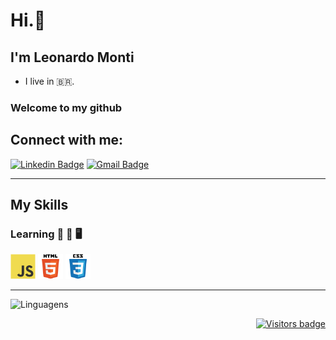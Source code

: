 # Hi.:punch:
## I'm Leonardo Monti
- I live in :brazil:.


### Welcome to my github

## Connect with me:

[![Linkedin Badge](https://img.shields.io/badge/-LeonardoMonti-blue?style=flat-square&logo=Linkedin&logoColor=white&link=https://www.linkedin.com/in/leonardomonti/)](https://www.linkedin.com/in/leonardomonti/)
[![Gmail Badge](https://img.shields.io/badge/-Gmail-c14438?style=flat-square&logo=Gmail&logoColor=white&link=mailto:contatoleomonti@gmail.com)](mailto:contatoleomonti@gmail.com)

----

## My Skills
### Learning :abacus: :notebook: :desktop_computer:
  
<img src="https://raw.githubusercontent.com/devicons/devicon/master/icons/javascript/javascript-original.svg" alt="JavaScript" width="40" height="40" style="max-width:100%;"></img>
<img src="https://raw.githubusercontent.com/devicons/devicon/master/icons/html5/html5-original-wordmark.svg" alt="HTML" width="40" height="40" style="max-width:100%;"></img>
<img src="https://raw.githubusercontent.com/devicons/devicon/master/icons/css3/css3-original-wordmark.svg" alt="CSS" width="40" height="40" style="max-width:100%;"></img>

----
![Linguagens](https://github-readme-stats.vercel.app/api/top-langs/?username=LeonardoMonti&layout=compact&theme=graywhite)

<p align="right">
  <a href="https://badges.pufler.dev">
    <img src="https://badges.pufler.dev/visits/LeonardoMonti/LeonardoMonti" alt="Visitors badge" />
  </a>
</p>
